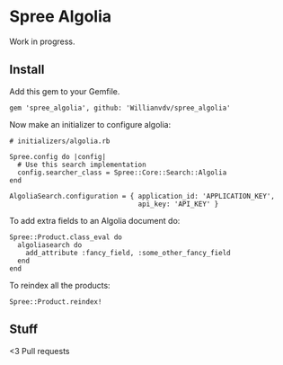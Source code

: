 # Spree Algolia

Work in progress.

## Install

Add this gem to your Gemfile.

```
gem 'spree_algolia', github: 'Willianvdv/spree_algolia'
```

Now make an initializer to configure algolia:

```
# initializers/algolia.rb

Spree.config do |config|
  # Use this search implementation
  config.searcher_class = Spree::Core::Search::Algolia
end

AlgoliaSearch.configuration = { application_id: 'APPLICATION_KEY',
                                api_key: 'API_KEY' }
```

To add extra fields to an Algolia document do:

```
Spree::Product.class_eval do
  algoliasearch do
    add_attribute :fancy_field, :some_other_fancy_field
  end
end
```

To reindex all the products:

```
Spree::Product.reindex!
```

## Stuff

<3 Pull requests
